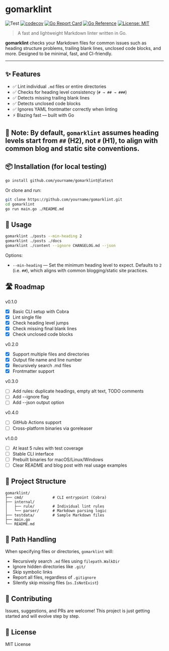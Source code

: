 # gomarklint

![Test](https://github.com/shinagawa-web/gomarklint/actions/workflows/test.yml/badge.svg)
[![codecov](https://codecov.io/gh/shinagawa-web/gomarklint/graph/badge.svg?token=5MGCYZZY7S)](https://codecov.io/gh/shinagawa-web/gomarklint)
[![Go Report Card](https://goreportcard.com/badge/github.com/shinagawa-web/gomarklint)](https://goreportcard.com/report/github.com/shinagawa-web/gomarklint)
[![Go Reference](https://pkg.go.dev/badge/github.com/shinagawa-web/gomarklint.svg)](https://pkg.go.dev/github.com/shinagawa-web/gomarklint)
[![License: MIT](https://img.shields.io/badge/License-MIT-yellow.svg)](LICENSE)

> A fast and lightweight Markdown linter written in Go.

**gomarklint** checks your Markdown files for common issues such as heading structure problems, trailing blank lines, unclosed code blocks, and more. Designed to be minimal, fast, and CI-friendly.

---

## ✨ Features

- ✅ Lint individual `.md` files or entire directories
- ✅ Checks for heading level consistency (`# → ## → ###`)
- ✅ Detects missing trailing blank lines
- ✅ Detects unclosed code blocks
- ✅ Ignores YAML frontmatter correctly when linting
- ⚡️ Blazing fast — built with Go

📝 **Note:** By default, `gomarklint` assumes heading levels start from `##` (H2), not `#` (H1), to align with common blog and static site conventions.
---

## 📦 Installation (for local testing)

```bash
go install github.com/yourname/gomarklint@latest
```

Or clone and run:

```bash
git clone https://github.com/yourname/gomarklint.git
cd gomarklint
go run main.go ./README.md
```

## 🚀 Usage

```bash
gomarklint ./posts --min-heading 2
gomarklint ./posts ./docs
gomarklint ./content --ignore CHANGELOG.md --json
```

Options:

- `--min-heading` — Set the minimum heading level to expect. Defaults to `2` (i.e. `##`), which aligns with common blogging/static site practices.

## 🛣 Roadmap

v0.1.0
- [x] Basic CLI setup with Cobra
- [x] Lint single file
- [x] Check heading level jumps
- [x] Check missing final blank lines
- [x] Check unclosed code blocks

v0.2.0
- [x] Support multiple files and directories
- [x] Output file name and line number
- [x] Recursively search .md files
- [x] Frontmatter support

v0.3.0
- [ ] Add rules: duplicate headings, empty alt text, TODO comments
- [ ] Add --ignore flag
- [ ] Add --json output option

v0.4.0
- [ ] GitHub Actions support
- [ ] Cross-platform binaries via goreleaser

v1.0.0
- [ ] At least 5 rules with test coverage
- [ ] Stable CLI interface
- [ ] Prebuilt binaries for macOS/Linux/Windows
- [ ] Clear README and blog post with real usage examples

## 📁 Project Structure

```
gomarklint/
├── cmd/             # CLI entrypoint (Cobra)
├── internal/
│   ├── rule/        # Individual lint rules
│   └── parser/      # Markdown parsing logic
├── testdata/        # Sample Markdown files
├── main.go
└── README.md
```

## 📁 Path Handling

When specifying files or directories, `gomarklint` will:

- Recursively search `.md` files using `filepath.WalkDir`
- Ignore hidden directories like `.git/`
- Skip symbolic links
- Report all files, regardless of `.gitignore`
- Silently skip missing files (`os.IsNotExist`)

## 🤝 Contributing

Issues, suggestions, and PRs are welcome!
This project is just getting started and will evolve step by step.

## 📜 License

MIT License
